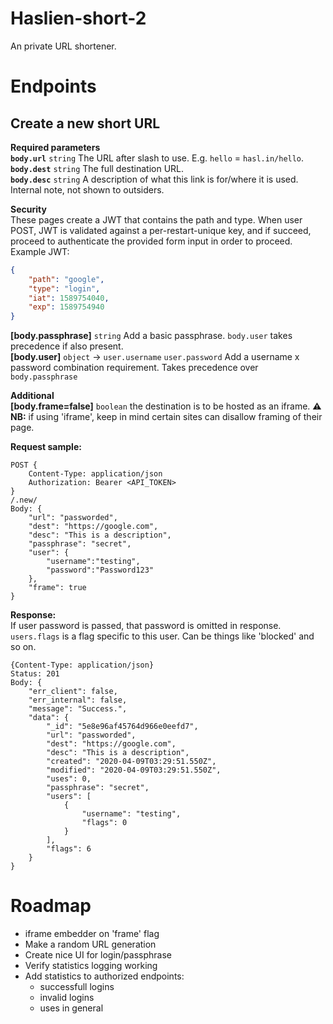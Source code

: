 # Haslien-short-2
An private URL shortener.

# Endpoints

## Create a new short URL
**Required parameters**  
**`body.url`** `string` The URL after slash to use. E.g. `hello` = `hasl.in/hello`.  
**`body.dest`** `string` The full destination URL.  
**`body.desc`** `string` A description of what this link is for/where it is used. Internal note, not shown to outsiders.  

**Security**  
These pages create a JWT that contains the path and type. When user POST, JWT is validated against a per-restart-unique key, and if succeed, proceed to authenticate the provided form input in order to proceed.  
Example JWT:  
```json
{
	"path": "google",
	"type": "login",
	"iat": 1589754040,
	"exp": 1589754940
}
```
**[body.passphrase]** `string` Add a basic passphrase. `body.user` takes precedence if also present.  
**[body.user]** `object` -> `user.username` `user.password` Add a username x password combination requirement. Takes precedence over `body.passphrase`  

**Additional**  
**[body.frame=false]** `boolean` the destination is to be hosted as an iframe. **⚠ NB:** if using 'iframe', keep in mind certain sites can disallow framing of their page.  

**Request sample:**
```
POST {
	Content-Type: application/json
	Authorization: Bearer <API_TOKEN>
}
/.new/
Body: {
	"url": "passworded",
	"dest": "https://google.com",
	"desc": "This is a description",
	"passphrase": "secret",
	"user": {
		"username":"testing",
		"password":"Password123"
	},
	"frame": true
}
```

**Response:**  
If user password is passed, that password is omitted in response.
`users.flags` is a flag specific to this user. Can be things like 'blocked' and so on.
```
{Content-Type: application/json}
Status: 201
Body: {
    "err_client": false,
    "err_internal": false,
    "message": "Success.",
    "data": {
        "_id": "5e8e96af45764d966e0eefd7",
        "url": "passworded",
        "dest": "https://google.com",
        "desc": "This is a description",
        "created": "2020-04-09T03:29:51.550Z",
        "modified": "2020-04-09T03:29:51.550Z",
        "uses": 0,
        "passphrase": "secret",
        "users": [
            {
                "username": "testing",
                "flags": 0
            }
        ],
        "flags": 6
    }
}
```

# Roadmap
* iframe embedder on 'frame' flag
* Make a random URL generation
* Create nice UI for login/passphrase
* Verify statistics logging working
* Add statistics to authorized endpoints:  
	* successfull logins
	* invalid logins
	* uses in general